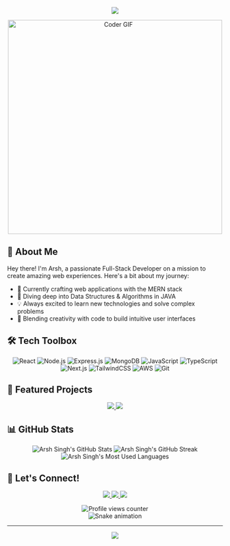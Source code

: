 <div align="center">
  <img src="https://readme-typing-svg.herokuapp.com/?lines=Welcome+to+Arsh's+Coding+Universe!;Full-Stack+Developer+%F0%9F%9A%80;MERN+Enthusiast+%F0%9F%8C%9F;Always+learning+%F0%9F%93%9A&font=Fira%20Code&center=true&width=380&height=50&duration=4000&pause=1000">
</div>

<p align="center">
  <img src="https://media.giphy.com/media/SWoSkN6DxTszqIKEqv/giphy.gif" alt="Coder GIF" width="500">
</p>

## 🚀 About Me

Hey there! I'm Arsh, a passionate Full-Stack Developer on a mission to create amazing web experiences. Here's a bit about my journey:

- 🔭 Currently crafting web applications with the MERN stack
- 🌱 Diving deep into Data Structures & Algorithms in JAVA
- 💡 Always excited to learn new technologies and solve complex problems
- 🎨 Blending creativity with code to build intuitive user interfaces

## 🛠️ Tech Toolbox

<p align="center">
  <img src="https://img.shields.io/badge/-React-61DAFB?style=for-the-badge&logo=react&logoColor=black" alt="React">
  <img src="https://img.shields.io/badge/-Node.js-339933?style=for-the-badge&logo=node.js&logoColor=white" alt="Node.js">
  <img src="https://img.shields.io/badge/-Express-000000?style=for-the-badge&logo=express&logoColor=white" alt="Express.js">
  <img src="https://img.shields.io/badge/-MongoDB-47A248?style=for-the-badge&logo=mongodb&logoColor=white" alt="MongoDB">
  <img src="https://img.shields.io/badge/-JavaScript-F7DF1E?style=for-the-badge&logo=javascript&logoColor=black" alt="JavaScript">
  <img src="https://img.shields.io/badge/-TypeScript-3178C6?style=for-the-badge&logo=typescript&logoColor=white" alt="TypeScript">
  <img src="https://img.shields.io/badge/-Next.js-000000?style=for-the-badge&logo=next.js&logoColor=white" alt="Next.js">
  <img src="https://img.shields.io/badge/-TailwindCSS-38B2AC?style=for-the-badge&logo=tailwind-css&logoColor=white" alt="TailwindCSS">
  <img src="https://img.shields.io/badge/-AWS-232F3E?style=for-the-badge&logo=amazon-aws&logoColor=white" alt="AWS">
  <img src="https://img.shields.io/badge/-Git-F05032?style=for-the-badge&logo=git&logoColor=white" alt="Git">
</p>

## 🌟 Featured Projects

<div align="center">
  <a href="https://github.com/arsh342/project1">
    <img src="https://github-readme-stats.vercel.app/api/pin/?username=arsh342&repo=project1&theme=react&hide_border=true" />
  </a>
  <a href="https://github.com/arsh342/project2">
    <img src="https://github-readme-stats.vercel.app/api/pin/?username=arsh342&repo=project2&theme=react&hide_border=true" />
  </a>
</div>

## 📊 GitHub Stats

<div align="center">
  <img src="https://github-readme-stats.vercel.app/api?username=arsh342&show_icons=true&count_private=true&hide_border=true&title_color=00bfbf&icon_color=00bfbf&text_color=c9d1d9&bg_color=0d1117" alt="Arsh Singh's GitHub Stats" /> 
  <img src="https://github-readme-streak-stats.herokuapp.com/?user=arsh342&theme=black-ice&hide_border=true&stroke=0000&background=0D1117&ring=00bfbf&fire=00bfbf&currStreakLabel=00bfbf" alt="Arsh Singh's GitHub Streak" />
  <img src="https://github-readme-stats.vercel.app/api/top-langs/?username=arsh342&layout=compact&hide_border=true&title_color=00bfbf&text_color=00bfbf&bg_color=0d1117" alt="Arsh Singh's Most Used Languages" />
</div>

## 🤝 Let's Connect!

<p align="center">
  <a href="https://www.linkedin.com/in/arsh-singh-615903330/">
    <img src="https://img.shields.io/badge/-LinkedIn-0077B5?style=for-the-badge&logo=Linkedin&logoColor=white"/>
  </a>
  <a href="https://twitter.com/Thearshsran">
    <img src="https://img.shields.io/badge/-Twitter-1DA1F2?style=for-the-badge&logo=Twitter&logoColor=white"/>
  </a>
  <a href="mailto:your.email@example.com">
    <img src="https://img.shields.io/badge/-Email-D14836?style=for-the-badge&logo=Gmail&logoColor=white"/>
  </a>
</p>

<div align="center">
  <img src="https://komarev.com/ghpvc/?username=arsh342&style=flat-square&color=blue" alt="Profile views counter">
</div>

<div align="center">
  <img src="https://raw.githubusercontent.com/arsh342/arsh342/output/github-contribution-grid-snake.svg" alt="Snake animation">
</div>

---

<div align="center">
  <img src="https://readme-typing-svg.herokuapp.com/?lines=Thanks+for+visiting!;Have+a+great+day!&font=Fira%20Code&center=true&width=380&height=50">
</div>
